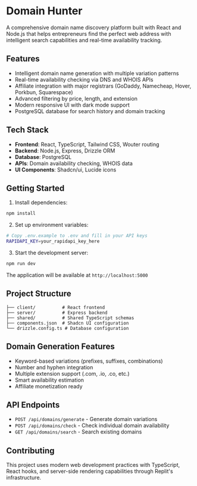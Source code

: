 # Domain Hunter

A comprehensive domain name discovery platform built with React and Node.js that helps entrepreneurs find the perfect web address with intelligent search capabilities and real-time availability tracking.

## Features
- Intelligent domain name generation with multiple variation patterns
- Real-time availability checking via DNS and WHOIS APIs
- Affiliate integration with major registrars (GoDaddy, Namecheap, Hover, Porkbun, Squarespace)
- Advanced filtering by price, length, and extension
- Modern responsive UI with dark mode support
- PostgreSQL database for search history and domain tracking

## Tech Stack
- **Frontend**: React, TypeScript, Tailwind CSS, Wouter routing
- **Backend**: Node.js, Express, Drizzle ORM
- **Database**: PostgreSQL
- **APIs**: Domain availability checking, WHOIS data
- **UI Components**: Shadcn/ui, Lucide icons

## Getting Started

1. Install dependencies:
```bash
npm install
```

2. Set up environment variables:
```bash
# Copy .env.example to .env and fill in your API keys
RAPIDAPI_KEY=your_rapidapi_key_here
```

3. Start the development server:
```bash
npm run dev
```

The application will be available at `http://localhost:5000`

## Project Structure
```
├── client/          # React frontend
├── server/          # Express backend
├── shared/          # Shared TypeScript schemas
├── components.json  # Shadcn UI configuration
└── drizzle.config.ts # Database configuration
```

## Domain Generation Features
- Keyword-based variations (prefixes, suffixes, combinations)
- Number and hyphen integration
- Multiple extension support (.com, .io, .co, etc.)
- Smart availability estimation
- Affiliate monetization ready

## API Endpoints
- `POST /api/domains/generate` - Generate domain variations
- `POST /api/domains/check` - Check individual domain availability
- `GET /api/domains/search` - Search existing domains

## Contributing
This project uses modern web development practices with TypeScript, React hooks, and server-side rendering capabilities through Replit's infrastructure.